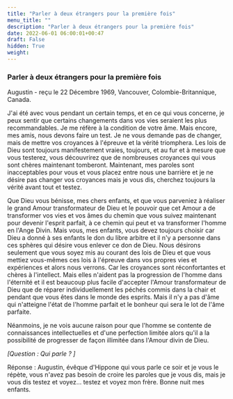 ```yaml
---
title: "Parler à deux étrangers pour la première fois"
menu_title: ""
description: "Parler à deux étrangers pour la première fois"
date: 2022-06-01 06:00:01+00:47
draft: False
hidden: True
weight:
---
```

### Parler à deux étrangers pour la première fois

Augustin - reçu le 22 Décembre 1969, Vancouver, Colombie-Britannique, Canada.

J'ai été avec vous pendant un certain temps, et en ce qui vous concerne, je peux sentir que certains changements dans vos vies seraient les plus recommandables. Je me réfère à la condition de votre âme. Mais encore, mes amis, nous devons faire un test. Je ne vous demande pas de changer, mais de mettre vos croyances à l'épreuve et la vérité triomphera. Les lois de Dieu sont toujours manifestement vraies, toujours, et au fur et à mesure que vous testerez, vous découvrirez que de nombreuses croyances qui vous sont chères maintenant tomberont. Maintenant, mes paroles sont inacceptables pour vous et vous placez entre nous une barrière et je ne désire pas changer vos croyances mais je vous dis, cherchez toujours la vérité avant tout et testez.

Que Dieu vous bénisse, mes chers enfants, et que vous parveniez à réaliser le grand Amour transformateur de Dieu et le pouvoir que cet Amour a de transformer vos vies et vos âmes du chemin que vous suivez maintenant pour devenir l'esprit parfait, à ce chemin qui peut et va transformer l'homme en l'Ange Divin. Mais vous, mes enfants, vous devez toujours choisir car Dieu a donné à ses enfants le don du libre arbitre et il n'y a personne dans ces sphères qui désire vous enlever ce don de Dieu. Nous désirons seulement que vous soyez mis au courant des lois de Dieu et que vous mettiez vous-mêmes ces lois à l'épreuve dans vos propres vies et expériences et alors nous verrons. Car les croyances sont réconfortantes et chères à l'intellect. Mais elles n'aident pas la progression de l'homme dans l'éternité et il est beaucoup plus facile d'accepter l'Amour transformateur de Dieu que de réparer individuellement les péchés commis dans la chair et pendant que vous êtes dans le monde des esprits. Mais il n'y a pas d'âme qui n'atteigne l'état de l'homme parfait et le bonheur qui sera le lot de l'âme parfaite.

Néanmoins, je ne vois aucune raison pour que l'homme se contente de connaissances intellectuelles et d'une perfection limitée alors qu'il a la possibilité de progresser de façon illimitée dans l'Amour divin de Dieu.

*[Question : Qui parle ? ]*

Réponse : Augustin, évêque d'Hippone qui vous parle ce soir et je vous le répète, vous n'avez pas besoin de croire les paroles que je vous dis, mais je vous dis testez et voyez... testez et voyez mon frère. Bonne nuit mes enfants.

